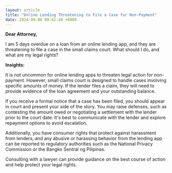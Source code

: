 ```yaml
---
layout: article
title: "Online Lending Threatening to File a Case for Non-Payment"
date: 2024-09-06 09:42:40 +0800
---
```


<p><strong>Dear Attorney,</strong></p><p>I am 5 days overdue on a loan from an online lending app, and they are threatening to file a case in the small claims court. What should I do, and what are my legal rights?</p><p><strong>Insights:</strong></p><p>It is not uncommon for online lending apps to threaten legal action for non-payment. However, small claims court is designed to handle cases involving specific amounts of money. If the lender files a claim, they will need to provide evidence of the loan agreement and your outstanding balance.</p><p>If you receive a formal notice that a case has been filed, you should appear in court and present your side of the story. You may raise defenses, such as contesting the amount owed or negotiating a settlement with the lender prior to the court date. It's best to communicate with the lender and explore repayment options to avoid escalation.</p><p>Additionally, you have consumer rights that protect against harassment from lenders, and any abusive or harassing behavior from the lending app can be reported to regulatory authorities such as the National Privacy Commission or the Bangko Sentral ng Pilipinas.</p><p>Consulting with a lawyer can provide guidance on the best course of action and help protect your legal rights.</p>